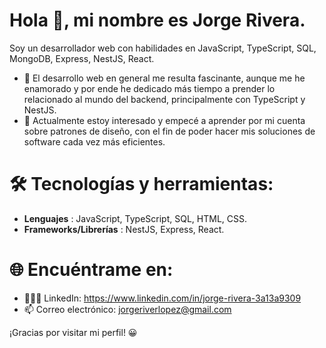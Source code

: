 # Hola 👋, mi nombre es Jorge Rivera.

Soy un desarrollador web con habilidades en JavaScript, TypeScript, SQL, MongoDB, Express, NestJS, React.

- 👀 El desarrollo web en general me resulta fascinante, aunque me he enamorado y por ende he dedicado más tiempo a prender lo relacionado al mundo del backend, principalmente con TypeScript y NestJS.
- 🌱 Actualmente estoy interesado y empecé a aprender por mi cuenta sobre patrones de diseño, con el fin de poder hacer mis soluciones de software cada vez más eficientes.


# 🛠️ Tecnologías y herramientas:

- **Lenguajes** : JavaScript, TypeScript, SQL, HTML, CSS.
- **Frameworks/Librerías** : NestJS, Express, React.


# 🌐 Encuéntrame en:

- 👨🏻‍💼 LinkedIn: https://www.linkedin.com/in/jorge-rivera-3a13a9309
- 📫 Correo electrónico: jorgeriverlopez@gmail.com 


¡Gracias por visitar mi perfil! 😀
